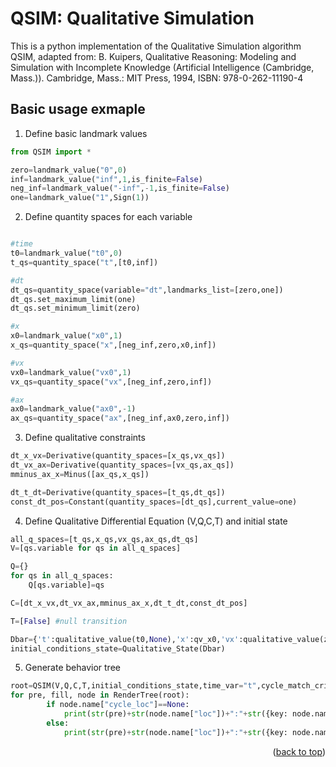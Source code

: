 # QSIM: Qualitative Simulation

This is a python implementation of the Qualitative Simulation algorithm QSIM, adapted from: 
B. Kuipers, Qualitative Reasoning: Modeling and Simulation with Incomplete Knowledge
(Artificial Intelligence (Cambridge, Mass.)). Cambridge, Mass.: MIT Press, 1994, ISBN: 978-0-262-11190-4


<!-- USAGE EXAMPLES -->
## Basic usage exmaple

1. Define basic landmark values
```python
from QSIM import *

zero=landmark_value("0",0)
inf=landmark_value("inf",1,is_finite=False)
neg_inf=landmark_value("-inf",-1,is_finite=False)
one=landmark_value("1",Sign(1))
```	

2. Define quantity spaces for each variable
```python

#time
t0=landmark_value("t0",0)
t_qs=quantity_space("t",[t0,inf])

#dt
dt_qs=quantity_space(variable="dt",landmarks_list=[zero,one])
dt_qs.set_maximum_limit(one)
dt_qs.set_minimum_limit(zero)

#x
x0=landmark_value("x0",1)
x_qs=quantity_space("x",[neg_inf,zero,x0,inf])

#vx
vx0=landmark_value("vx0",1)
vx_qs=quantity_space("vx",[neg_inf,zero,inf])

#ax
ax0=landmark_value("ax0",-1)
ax_qs=quantity_space("ax",[neg_inf,ax0,zero,inf])
```

3. Define qualitative constraints
```python
dt_x_vx=Derivative(quantity_spaces=[x_qs,vx_qs])
dt_vx_ax=Derivative(quantity_spaces=[vx_qs,ax_qs])
mminus_ax_x=Minus([ax_qs,x_qs])

dt_t_dt=Derivative(quantity_spaces=[t_qs,dt_qs])
const_dt_pos=Constant(quantity_spaces=[dt_qs],current_value=one)
```

4. Define Qualitative Differential Equation (V,Q,C,T) and initial state
```python
all_q_spaces=[t_qs,x_qs,vx_qs,ax_qs,dt_qs]
V=[qs.variable for qs in all_q_spaces]

Q={}
for qs in all_q_spaces:
    Q[qs.variable]=qs

C=[dt_x_vx,dt_vx_ax,mminus_ax_x,dt_t_dt,const_dt_pos]

T=[False] #null transition

Dbar={'t':qualitative_value(t0,None),'x':qv_x0,'vx':qualitative_value(zero,None),'ax':qualitative_value(ax0,None)} 
initial_conditions_state=Qualitative_State(Dbar)
```

5. Generate behavior tree
```python
root=QSIM(V,Q,C,T,initial_conditions_state,time_var="t",cycle_match_criteria="strong",max_breadth=3000,max_depth=9)
for pre, fill, node in RenderTree(root): 
        if node.name["cycle_loc"]==None:
            print(str(pre)+str(node.name["loc"])+":"+str({key: node.name["State"].get(key,qv_none_both) for key in V})+" ") 
        else:
            print(str(pre)+str(node.name["loc"])+":"+str({key: node.name["State"].get(key,qv_none_both) for key in V})+" -> "+str(node.name["cycle_loc"]))

```

<p align="right">(<a href="#readme-top">back to top</a>)</p>



